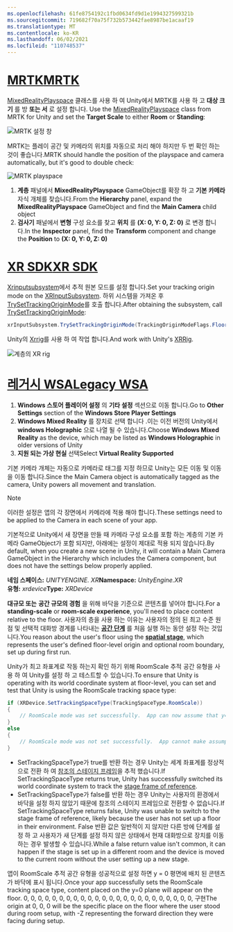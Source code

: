 ```yaml
---
ms.openlocfilehash: 61fe8754192c1fbd0634fd9d1e1994327599321b
ms.sourcegitcommit: 719682f70a75f732b573442fae8987be1acaaf19
ms.translationtype: MT
ms.contentlocale: ko-KR
ms.lasthandoff: 06/02/2021
ms.locfileid: "110748537"
---
```

# <a name="mrtk"></a>[<span data-ttu-id="65598-101">MRTK</span><span class="sxs-lookup"><span data-stu-id="65598-101">MRTK</span></span>](#tab/mrtk)
<!-- NEVER CHANGE THE ABOVE LINE! -->

<span data-ttu-id="65598-102">[MixedRealityPlayspace](/dotnet/api/microsoft.mixedreality.toolkit.mixedrealityplayspace) 클래스를 사용 하 여 Unity에서 MRTK를 사용 하 고 **대상 크기** 를 방 **또는 서** 로 설정 합니다. </span><span class="sxs-lookup"><span data-stu-id="65598-102">Use the [MixedRealityPlayspace](/dotnet/api/microsoft.mixedreality.toolkit.mixedrealityplayspace) class from MRTK for Unity and set the **Target Scale** to either **Room** or **Standing**:</span></span>

![MRTK 설정 창](../../images/mrtk-target-scale.png)

<span data-ttu-id="65598-104">MRTK는 플레이 공간 및 카메라의 위치를 자동으로 처리 해야 하지만 두 번 확인 하는 것이 좋습니다.</span><span class="sxs-lookup"><span data-stu-id="65598-104">MRTK should handle the position of the playspace and camera automatically, but it's good to double check:</span></span>

![MRTK playspace](../../images/mrtk-playspace.png)

1. <span data-ttu-id="65598-106">**계층** 패널에서 **MixedRealityPlayspace** GameObject를 확장 하 고 **기본 카메라** 자식 개체를 찾습니다.</span><span class="sxs-lookup"><span data-stu-id="65598-106">From the **Hierarchy** panel, expand the **MixedRealityPlayspace** GameObject and find the **Main Camera** child object</span></span>
2. <span data-ttu-id="65598-107">**검사기** 패널에서 **변형** 구성 요소를 찾고 **위치** 를 **(X: 0, Y: 0, Z: 0)** 로 변경 합니다.</span><span class="sxs-lookup"><span data-stu-id="65598-107">In the **Inspector** panel, find the **Transform** component and change the **Position** to **(X: 0, Y: 0, Z: 0)**</span></span>

# <a name="xr-sdk"></a>[<span data-ttu-id="65598-108">XR SDK</span><span class="sxs-lookup"><span data-stu-id="65598-108">XR SDK</span></span>](#tab/xr)
<!-- NEVER CHANGE THE ABOVE LINE! -->

<span data-ttu-id="65598-109">[Xrinputsubsystem](https://docs.unity3d.com/Documentation/ScriptReference/XR.XRInputSubsystem.html)에서 추적 원본 모드를 설정 합니다.</span><span class="sxs-lookup"><span data-stu-id="65598-109">Set your tracking origin mode on the [XRInputSubsystem](https://docs.unity3d.com/Documentation/ScriptReference/XR.XRInputSubsystem.html).</span></span> <span data-ttu-id="65598-110">하위 시스템을 가져온 후 [TrySetTrackingOriginMode](https://docs.unity3d.com/Documentation/ScriptReference/XR.XRInputSubsystem.TrySetTrackingOriginMode.html)를 호출 합니다.</span><span class="sxs-lookup"><span data-stu-id="65598-110">After obtaining the subsystem, call [TrySetTrackingOriginMode](https://docs.unity3d.com/Documentation/ScriptReference/XR.XRInputSubsystem.TrySetTrackingOriginMode.html):</span></span>

```cs
xrInputSubsystem.TrySetTrackingOriginMode(TrackingOriginModeFlags.Floor);
```

<span data-ttu-id="65598-111">Unity의 [Xrrig](https://docs.unity3d.com/Manual/configuring-project-for-xr.html)를 사용 하 여 작업 합니다.</span><span class="sxs-lookup"><span data-stu-id="65598-111">And work with Unity's [XRRig](https://docs.unity3d.com/Manual/configuring-project-for-xr.html).</span></span>

![계층의 XR rig](../../images/xrsdk-xrrig.png)

# <a name="legacy-wsa"></a>[<span data-ttu-id="65598-113">레거시 WSA</span><span class="sxs-lookup"><span data-stu-id="65598-113">Legacy WSA</span></span>](#tab/wsa)
<!-- NEVER CHANGE THE ABOVE LINE! -->

1. <span data-ttu-id="65598-114">**Windows 스토어 플레이어 설정** 의 **기타 설정** 섹션으로 이동 합니다.</span><span class="sxs-lookup"><span data-stu-id="65598-114">Go to **Other Settings** section of the **Windows Store Player Settings**</span></span>
2. <span data-ttu-id="65598-115">**Windows Mixed Reality** 를 장치로 선택 합니다 .이는 이전 버전의 Unity에서 **windows Holographic** 으로 나열 될 수 있습니다.</span><span class="sxs-lookup"><span data-stu-id="65598-115">Choose **Windows Mixed Reality** as the device, which may be listed as **Windows Holographic** in older versions of Unity</span></span>
3. <span data-ttu-id="65598-116">**지원 되는 가상 현실** 선택</span><span class="sxs-lookup"><span data-stu-id="65598-116">Select **Virtual Reality Supported**</span></span>

<span data-ttu-id="65598-117">기본 카메라 개체는 자동으로 카메라로 태그를 지정 하므로 Unity는 모든 이동 및 이동을 이동 합니다.</span><span class="sxs-lookup"><span data-stu-id="65598-117">Since the Main Camera object is automatically tagged as the camera, Unity powers all movement and translation.</span></span>

>[!NOTE]
><span data-ttu-id="65598-118">이러한 설정은 앱의 각 장면에서 카메라에 적용 해야 합니다.</span><span class="sxs-lookup"><span data-stu-id="65598-118">These settings need to be applied to the Camera in each scene of your app.</span></span>
>
><span data-ttu-id="65598-119">기본적으로 Unity에서 새 장면을 만들 때 카메라 구성 요소를 포함 하는 계층의 기본 카메라 GameObject가 포함 되지만, 아래에는 설정이 제대로 적용 되지 않습니다.</span><span class="sxs-lookup"><span data-stu-id="65598-119">By default, when you create a new scene in Unity, it will contain a Main Camera GameObject in the Hierarchy which includes the Camera component, but does not have the settings below properly applied.</span></span>

<span data-ttu-id="65598-120">**네임 스페이스:** *UNITYENGINE. XR*</span><span class="sxs-lookup"><span data-stu-id="65598-120">**Namespace:** *UnityEngine.XR*</span></span><br>
<span data-ttu-id="65598-121">**유형:** *xrdevice*</span><span class="sxs-lookup"><span data-stu-id="65598-121">**Type:** *XRDevice*</span></span>

<span data-ttu-id="65598-122">**대규모 또는** **공간 규모의 경험** 을 위해 바닥을 기준으로 콘텐츠를 넣어야 합니다.</span><span class="sxs-lookup"><span data-stu-id="65598-122">For a **standing-scale** or **room-scale experience**, you'll need to place content relative to the floor.</span></span> <span data-ttu-id="65598-123">사용자의 층을 사용 하는 이유는 사용자의 정의 된 최고 수준 원점 및 선택적 대화방 경계를 나타내는 **[공간 단계](../../../../design/coordinate-systems.md#spatial-coordinate-systems)** 를 처음 실행 하는 동안 설정 하는 것입니다.</span><span class="sxs-lookup"><span data-stu-id="65598-123">You reason about the user's floor using the **[spatial stage](../../../../design/coordinate-systems.md#spatial-coordinate-systems)**, which represents the user's defined floor-level origin and optional room boundary, set up during first run.</span></span>

<span data-ttu-id="65598-124">Unity가 최고 좌표계로 작동 하는지 확인 하기 위해 RoomScale 추적 공간 유형을 사용 하 여 Unity를 설정 하 고 테스트할 수 있습니다.</span><span class="sxs-lookup"><span data-stu-id="65598-124">To ensure that Unity is operating with its world coordinate system at floor-level, you can set and test that Unity is using the RoomScale tracking space type:</span></span>

```cs
if (XRDevice.SetTrackingSpaceType(TrackingSpaceType.RoomScale))
{
    // RoomScale mode was set successfully.  App can now assume that y=0 in Unity world coordinate represents the floor.
}
else
{
    // RoomScale mode was not set successfully.  App cannot make assumptions about where the floor plane is.
}
```

* <span data-ttu-id="65598-125">SetTrackingSpaceType가 true를 반환 하는 경우 Unity는 세계 좌표계를 정상적으로 전환 하 여 [참조의 스테이지 프레임](../../../../design/coordinate-systems.md#spatial-coordinate-systems)을 추적 했습니다.</span><span class="sxs-lookup"><span data-stu-id="65598-125">If SetTrackingSpaceType returns true, Unity has successfully switched its world coordinate system to track the [stage frame of reference](../../../../design/coordinate-systems.md#spatial-coordinate-systems).</span></span>
* <span data-ttu-id="65598-126">SetTrackingSpaceType가 false를 반환 하는 경우 Unity는 사용자의 환경에서 바닥을 설정 하지 않았기 때문에 참조의 스테이지 프레임으로 전환할 수 없습니다.</span><span class="sxs-lookup"><span data-stu-id="65598-126">If SetTrackingSpaceType returns false, Unity was unable to switch to the stage frame of reference, likely because the user has not set up a floor in their environment.</span></span> <span data-ttu-id="65598-127">False 반환 값은 일반적이 지 않지만 다른 방에 단계를 설정 하 고 사용자가 새 단계를 설정 하지 않은 상태에서 현재 대화방으로 장치를 이동 하는 경우 발생할 수 있습니다.</span><span class="sxs-lookup"><span data-stu-id="65598-127">While a false return value isn't common, it can happen if the stage is set up in a different room and the device is moved to the current room without the user setting up a new stage.</span></span>

<span data-ttu-id="65598-128">앱이 RoomScale 추적 공간 유형을 성공적으로 설정 하면 y = 0 평면에 배치 된 콘텐츠가 바닥에 표시 됩니다.</span><span class="sxs-lookup"><span data-stu-id="65598-128">Once your app successfully sets the RoomScale tracking space type, content placed on the y=0 plane will appear on the floor.</span></span> <span data-ttu-id="65598-129">0, 0, 0, 0, 0, 0, 0, 0, 0, 0, 0, 0, 0, 0, 0, 0, 0, 0, 0, 0, 0, 0, 0, 0, 구현</span><span class="sxs-lookup"><span data-stu-id="65598-129">The origin at 0, 0, 0 will be the specific place on the floor where the user stood during room setup, with -Z representing the forward direction they were facing during setup.</span></span>